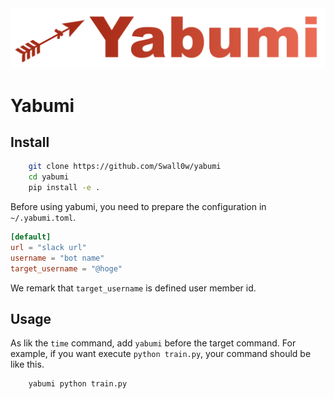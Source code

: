 <div align="center"> <img src="https://github.com/Swall0w/yabumi/blob/main/docs/logo.png" width="800"/> </div>

# Yabumi
## Install
```bash
    git clone https://github.com/Swall0w/yabumi
    cd yabumi
    pip install -e .
```

Before using yabumi, you need to prepare the configuration in `~/.yabumi.toml`.
```toml
[default]
url = "slack url"
username = "bot name"
target_username = "@hoge"
```
We remark that `target_username` is defined user member id.

## Usage
As lik the `time` command, add `yabumi` before the target command.
For example, if you want execute `python train.py`, your command should be like this.
```bash
    yabumi python train.py
```
